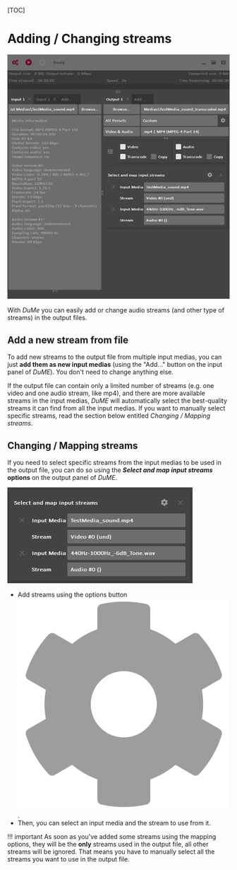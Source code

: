 [TOC]

# Adding / Changing streams

![](img/captures/sound-mapping.png)

With *DuMe* you can easily add or change audio streams (and other type of streams) in the output files.

## Add a new stream from file

To add new streams to the output file from multiple input medias, you can just **add them as new input medias** (using the "Add..." button on the input panel of *DuME*). You don't need to change anything else.

If the output file can contain only a limited number of streams (e.g. one video and one audio stream, like mp4), and there are more available streams in the input medias, *DuME* will automatically select the best-quality streams it can find from all the input medias. If you want to manually select specific streams, read the section below entitled *Changing / Mapping streams*.

## Changing / Mapping streams

If you need to select specific streams from the input medias to be used in the output file, you can do so using the ***Select and map input streams* options** on the output panel of *DuME*.

![](img/captures/mapping.png)

- Add streams using the options button ![icon](img/icons/cog.svg).
- Then, you can select an input media and the stream to use from it.

!!! important
    As soon as you've added some streams using the mapping options, they will be the **only** streams used in the output file, all other streams will be ignored. That means you have to manually select all the streams you want to use in the output file.
